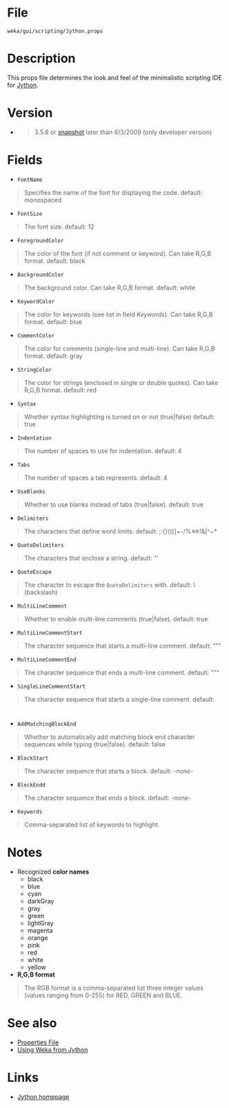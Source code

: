 

# File
`weka/gui/scripting/Jython.props`

# Description
This props file determines the look and feel of the minimalistic scripting IDE for [Jython](http://www.jython.org/).

# Version
* > 3.5.8 or [snapshot](snapshots.md) later than 6/3/2009 (only developer version)

# Fields
* `FontName`
> Specifies the name of the font for displaying the code.
> default: 
monospaced
* `FontSize`
> The font size.
> default: 
12
* `ForegroundColor`
> The color of the font (if not comment or keyword). Can take R,G,B format.
> default: 
black
* `BackgroundColor`
> The background color. Can take R,G,B format.
> default: 
white
* `KeywordColor`
> The color for keywords (see list in field *Keywords*). Can take R,G,B format.
> default: 
blue
* `CommentColor`
> The color for comments (single-line and multi-line). Can take R,G,B format.
> default: 
gray
* `StringColor`
> The color for strings (enclosed in single or double quotes). Can take R,G,B format.
> default: 
red
* `Syntax`
> Whether syntax highlighting is turned on or not (true|false)
> default: 
true
* `Indentation`
> The number of spaces to use for indentation.
> default: 
4
* `Tabs`
> The number of spaces a tab represents.
> default: 
4
* `UseBlanks`
> Whether to use blanks instead of tabs (true|false).
> default: 
true
* `Delimiters`
> The characters that define word limits.
> default: 
;:{}()[]+-/%<=>!&|^~*
* `QuoteDelimiters`
> The characters that enclose a string.
> default: 
"'
* `QuoteEscape`
> The character to escape the `QuoteDelimiters` with.
> default: 
\ (backslash)
* `MultiLineComment`
> Whether to enable multi-line comments (true|false).
> default: 
true
* `MultiLineCommentStart`
> The character sequence that starts a multi-line comment.
> default: 
"""
* `MultiLineCommentEnd`
> The character sequence that ends a multi-line comment.
> default: 
"""
* `SingleLineCommentStart`
> The character sequence that starts a single-line comment.
> default: 
#
* `AddMatchingBlockEnd`
> Whether to automatically add matching block end character sequences while typing (true|false).
> default: 
false
* `BlockStart`
> The character sequence that starts a block.
> default: 
*-none-*
* `BlockEndd`
> The character sequence that ends a block.
> default: 
*-none-*
* `Keywords`
> Comma-separated list of keywords to highlight.

# Notes
* Recognized **color names**
	* black
	* blue
	* cyan
	* darkGray
	* gray
	* green
	* lightGray
	* magenta
	* orange
	* pink
	* red
	* white
	* yellow
* **R,G,B format**
> The RGB format is a comma-separated list three integer values (values ranging from 0-255) for RED, GREEN and BLUE.

# See also
* [Properties File](properties_file.md)
* [Using Weka from Jython](using_weka_from_jython.md)

# Links
* [Jython homepage](http://www.jython.org/)
